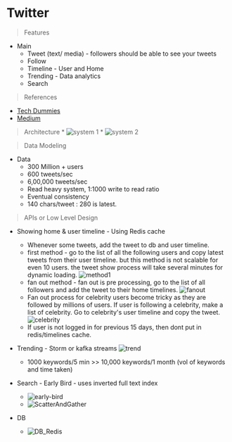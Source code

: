 # Twitter
> Features
* Main
	* Tweet (text/ media) - followers should be able to see your tweets
	* Follow
	* Timeline - User and Home
	* Trending - Data analytics
	* Search
	
> References
* [Tech Dummies](https://www.youtube.com/watch?v=wYk0xPP_P_8)
* [Medium](https://medium.com/@narengowda/system-design-for-twitter-e737284afc95)
	
> Architecture
	* ![system 1](https://github.com/pakd/sysDes/blob/master/Twitter/res/arch.jpg)
	* ![system 2](https://github.com/pakd/sysDes/blob/master/Twitter/res/sysdes.PNG)

> Data Modeling
* Data
	* 300 Million + users
	* 600 tweets/sec
	* 6,00,000 tweets/sec
	* Read heavy system, 1:1000 write to read ratio
	* Eventual consistency
	* 140 chars/tweet : 280 is latest.
	 
> APIs or Low Level Design

* Showing home & user timeline - Using Redis cache
	* Whenever some tweets, add the tweet to db and user timeline. 
	* first method - go to the list of all the following users and copy latest tweets from their user timeline.
	but this method is not scalable for even 10 users. the tweet show process will take several minutes for dynamic loading.
	![method1](https://github.com/pakd/sysDes/blob/master/Twitter/res/method1.PNG)
	* fan out method - fan out is pre processing, go to the list of all followers and add the tweet to their home timelines.
	![fanout](https://github.com/pakd/sysDes/blob/master/Twitter/res/fanout.PNG)
	* Fan out process for celebrity users become tricky as they are followed by millions of users.
	If user is following a celebrity, make a list of celebrity. Go to celebrity's user timeline and copy the tweet.
	![celebrity](https://github.com/pakd/sysDes/blob/master/Twitter/res/celebrity.PNG)
	* If user is not logged in for previous 15 days, then dont put in redis/timelines cache.
	
* Trending - Storm or kafka streams
	  ![trend](https://github.com/pakd/sysDes/blob/master/Twitter/res/trend.PNG)
	* 1000 keywords/5 min  >>  10,000 keywords/1 month (vol of keywords and time taken)

* Search - Early Bird - uses inverted full text index
	* ![early-bird](https://github.com/pakd/sysDes/blob/master/Twitter/res/early-bird.PNG)
	* ![ScatterAndGather](https://github.com/pakd/sysDes/blob/master/Twitter/res/scatter_and_gather.PNG)
	
* DB 
	* ![DB_Redis](https://github.com/pakd/sysDes/blob/master/Twitter/res/db_reddis.PNG)